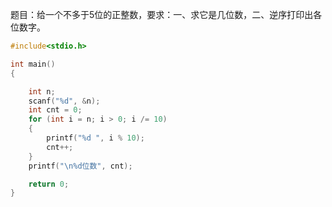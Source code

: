 题目：给一个不多于5位的正整数，要求：一、求它是几位数，二、逆序打印出各位数字。
```c
#include<stdio.h>

int main()
{

	int n;
	scanf("%d", &n);
	int cnt = 0;
	for (int i = n; i > 0; i /= 10)
	{
		printf("%d ", i % 10);
		cnt++;
	}
	printf("\n%d位数", cnt);

	return 0;
}
```
